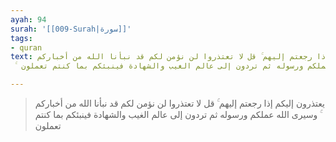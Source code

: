 ```yaml
---
ayah: 94
surah: '[[009-Surah|سورة]]'
tags:
- quran
text: يعتذرون إليكم إذا رجعتم إليهم ۚ قل لا تعتذروا لن نؤمن لكم قد نبأنا الله من أخباركم
  ۚ وسيرى الله عملكم ورسوله ثم تردون إلى عالم الغيب والشهادة فينبئكم بما كنتم تعملون

---
```

> يعتذرون إليكم إذا رجعتم إليهم ۚ قل لا تعتذروا لن نؤمن لكم قد نبأنا الله من أخباركم ۚ وسيرى الله عملكم ورسوله ثم تردون إلى عالم الغيب والشهادة فينبئكم بما كنتم تعملون

